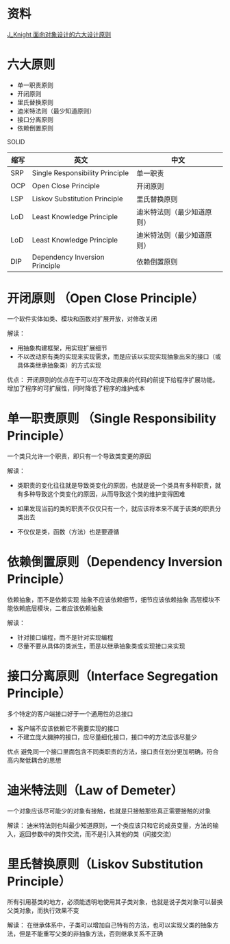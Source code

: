 # 资料
[J_Knight 面向对象设计的六大设计原则](http://1.1.1.3/homepage/index.html?_FLAG=1)

# 六大原则

- 单一职责原则
- 开闭原则
- 里氏替换原则
- 迪米特法则（最少知道原则）
- 接口分离原则
- 依赖倒置原则

SOLID



| 缩写 | 英文 | 中文 |
| --- | --- | --- |
| SRP | Single Responsibility  Principle| 单一职责  |
| OCP | Open Close Principle | 开闭原则 |
| LSP | Liskov Substitution Principle | 里氏替换原则|
| LoD | Least Knowledge Principle | 迪米特法则（最少知道原则）|
| LoD | Least Knowledge Principle | 迪米特法则（最少知道原则）|
| DIP | Dependency Inversion Principle | 依赖倒置原则|

# 开闭原则 （Open Close Principle）

一个软件实体如类、模块和函数对扩展开放，对修改关闭

解读：
- 用抽象构建框架，用实现扩展细节
- 不以改动原有类的实现来实现需求，而是应该以实现实现抽象出来的接口（或具体类继承抽象类）的方式实现

优点：
开闭原则的优点在于可以在不改动原来的代码的前提下给程序扩展功能。增加了程序的可扩展性，同时降低了程序的维护成本

# 单一职责原则 （Single Responsibility Principle）

一个类只允许一个职责，即只有一个导致类变更的原因

解读：
- 类职责的变化往往就是导致类变化的原因，也就是说一个类具有多种职责，就有多种导致这个类变化的原因，从而导致这个类的维护变得困难

- 如果发现当前的类的职责不仅仅只有一个，就应该将本来不属于该类的职责分类出去

- 不仅仅是类，函数（方法）也是要遵循

# 依赖倒置原则（Dependency Inversion Principle）
 
 依赖抽象，而不是依赖实现
 抽象不应该依赖细节，细节应该依赖抽象
 高层模块不能依赖底层模块，二者应该依赖抽象
 
 解读：
 
 - 针对接口编程，而不是针对实现编程
 - 尽量不要从具体的类派生，而是以继承抽象类或实现接口来实现

# 接口分离原则（Interface Segregation Principle）

多个特定的客户端接口好于一个通用性的总接口

- 客户端不应该依赖它不需要实现的接口
- 不建立庞大臃肿的接口，应尽量细化接口，接口中的方法应该尽量少

优点
避免同一个接口里面包含不同类职责的方法，接口责任划分更加明确，符合高内聚低耦合的思想

# 迪米特法则（Law of Demeter）
一个对象应该尽可能少的对象有接触，也就是只接触那些真正需要接触的对象

解读：
迪米特法则也叫最少知道原则，一个类应该只和它的成员变量，方法的输入，返回参数中的类作交流，而不是引入其他的类（间接交流）

# 里氏替换原则（Liskov Substitution Principle）
所有引用基类的地方，必须能透明地使用其子类对象，也就是说子类对象可以替换父类对象，而执行效果不变

解读：
在继承体系中，子类可以增加自己特有的方法，也可以实现父类的抽象方法，但是不能重写父类的非抽象方法，否则继承关系不正确



 
 



